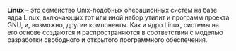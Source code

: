**Linux** – это семейство Unix-подобных операционных систем на базе ядра Linux, включающих тот или иной набор утилит и программ проекта GNU, и, возможно, другие компоненты. Как и ядро Linux, системы на его основе создаются и распространяются в соответствии с моделью разработки свободного и открытого программного обеспечения.